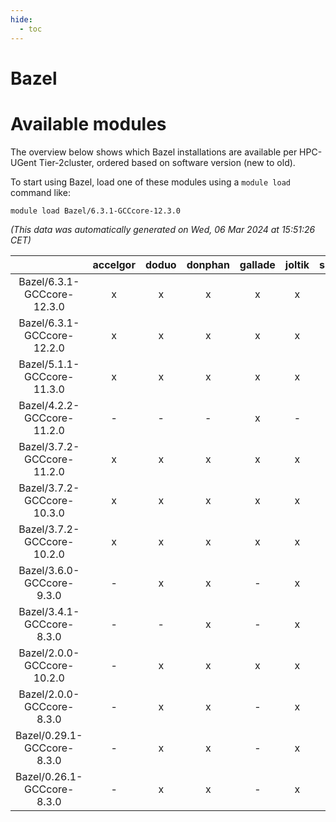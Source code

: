 ```yaml
---
hide:
  - toc
---
```


Bazel
=====

# Available modules


The overview below shows which Bazel installations are available per HPC-UGent Tier-2cluster, ordered based on software version (new to old).

To start using Bazel, load one of these modules using a `module load` command like:

```shell
module load Bazel/6.3.1-GCCcore-12.3.0
```

*(This data was automatically generated on Wed, 06 Mar 2024 at 15:51:26 CET)*  

| |accelgor|doduo|donphan|gallade|joltik|skitty|
| :---: | :---: | :---: | :---: | :---: | :---: | :---: |
|Bazel/6.3.1-GCCcore-12.3.0|x|x|x|x|x|x|
|Bazel/6.3.1-GCCcore-12.2.0|x|x|x|x|x|x|
|Bazel/5.1.1-GCCcore-11.3.0|x|x|x|x|x|x|
|Bazel/4.2.2-GCCcore-11.2.0|-|-|-|x|-|-|
|Bazel/3.7.2-GCCcore-11.2.0|x|x|x|x|x|x|
|Bazel/3.7.2-GCCcore-10.3.0|x|x|x|x|x|x|
|Bazel/3.7.2-GCCcore-10.2.0|x|x|x|x|x|x|
|Bazel/3.6.0-GCCcore-9.3.0|-|x|x|-|x|x|
|Bazel/3.4.1-GCCcore-8.3.0|-|-|x|-|x|x|
|Bazel/2.0.0-GCCcore-10.2.0|-|x|x|x|x|x|
|Bazel/2.0.0-GCCcore-8.3.0|-|x|x|-|x|x|
|Bazel/0.29.1-GCCcore-8.3.0|-|x|x|-|x|x|
|Bazel/0.26.1-GCCcore-8.3.0|-|x|x|-|x|x|

